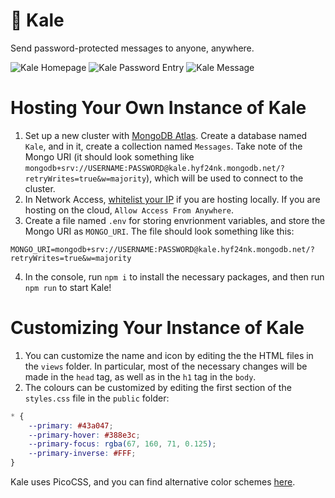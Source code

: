 # 🥬 Kale
Send password-protected messages to anyone, anywhere.

![Kale Homepage](https://i.imgur.com/PiscRzT.png)
![Kale Password Entry](https://i.imgur.com/8n2zkhT.png)
![Kale Message](https://i.imgur.com/OjRw1TY.png)

# Hosting Your Own Instance of Kale
1. Set up a new cluster with [MongoDB Atlas](https://www.mongodb.com/basics/create-database). Create a database named `Kale`, and in it, create a collection named `Messages`. Take note of the Mongo URI (it should look something like `mongodb+srv://USERNAME:PASSWORD@kale.hyf24nk.mongodb.net/?retryWrites=true&w=majority`), which will be used to connect to the cluster.
2. In Network Access, [whitelist your IP](https://coding-boot-camp.github.io/full-stack/mongodb/how-to-set-up-mongodb-atlas#allow-your-ip-address) if you are hosting locally. If you are hosting on the cloud, `Allow Access From Anywhere`.
3. Create a file named `.env` for storing envrionment variables, and store the Mongo URI as `MONGO_URI`. The file should look something like this:
```
MONGO_URI=mongodb+srv://USERNAME:PASSWORD@kale.hyf24nk.mongodb.net/?retryWrites=true&w=majority
```
4. In the console, run `npm i` to install the necessary packages, and then run `npm run` to start Kale!

# Customizing Your Instance of Kale
1. You can customize the name and icon by editing the the HTML files in the `views` folder. In particular, most of the necessary changes will be made in the `head` tag, as well as in the `h1` tag in the `body`.
2. The colours can be customized by editing the first section of the `styles.css` file in the `public` folder:
```css
* {
    --primary: #43a047;
    --primary-hover: #388e3c;
    --primary-focus: rgba(67, 160, 71, 0.125);
    --primary-inverse: #FFF;
}
```
Kale uses PicoCSS, and you can find alternative color schemes [here](https://picocss.com/docs/customization.html).
